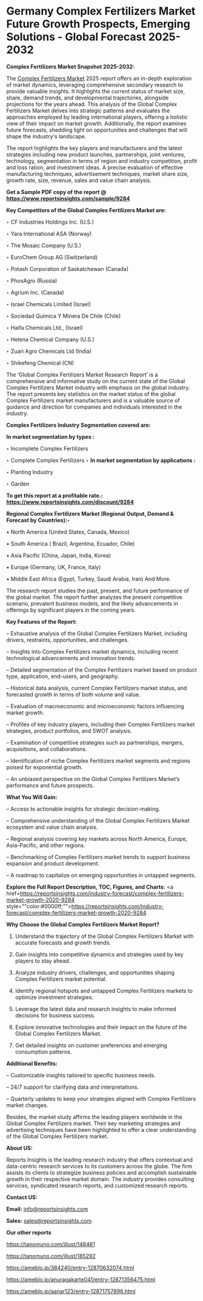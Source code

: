 # Germany Complex Fertilizers Market Future Growth Prospects, Emerging Solutions - Global Forecast 2025-2032

<strong>Complex Fertilizers Market Snapshot 2025-2032:</strong>

The <a href=https://www.reportsinsights.com/sample/9284>Complex Fertilizers Market</a> 2025 report offers an in-depth exploration of market dynamics, leveraging comprehensive secondary research to provide valuable insights. It highlights the current status of market size, share, demand trends, and developmental trajectories, alongside projections for the years ahead. This analysis of the Global Complex Fertilizers Market delves into strategic patterns and evaluates the approaches employed by leading international players, offering a holistic view of their impact on market growth. Additionally, the report examines future forecasts, shedding light on opportunities and challenges that will shape the industry's landscape.

The report highlights the key players and manufacturers and the latest strategies including new product launches, partnerships, joint ventures, technology, segmentation in terms of region and industry competition, profit and loss ration, and investment ideas. A precise evaluation of effective manufacturing techniques, advertisement techniques, market share size, growth rate, size, revenue, sales and value chain analysis.

<strong>Get a Sample PDF copy of the report @ <a href=https://www.reportsinsights.com/sample/9284 style=color:#0000ff;>https://www.reportsinsights.com/sample/9284</a></strong>

<strong>Key Competitors of the Global Complex Fertilizers Market are:</strong>

‣ CF Industries Holdings Inc. (U.S.)

‣ Yara International ASA (Norway)

‣ The Mosaic Company (U.S.)

‣ EuroChem Group AG (Switzerland)

‣ Potash Corporation of Saskatchewan (Canada)

‣ PhosAgro (Russia)

‣ Agrium Inc. (Canada)

‣ Israel Chemicals Limited (Israel)

‣ Sociedad Quimica Y Minera De Chile (Chile)

‣ Haifa Chemicals Ltd., (Israel)

‣ Helena Chemical Company (U.S.)

‣ Zuari Agro Chemicals Ltd (India)

‣ Shikefeng Chemical (CN)

The ‘Global Complex Fertilizers Market Research Report’ is a comprehensive and informative study on the current state of the Global Complex Fertilizers Market industry with emphasis on the global industry. The report presents key statistics on the market status of the global Complex Fertilizers market manufacturers and is a valuable source of guidance and direction for companies and individuals interested in the industry.

<strong>Complex Fertilizers Industry Segmentation covered are:</strong>

<strong>In market segmentation by types : </strong>

‣ Incomplete Complex Fertilizers

‣ Complete Complex Fertilizers
‣ 
<strong>In market segmentation by applications : </strong>

‣ Planting Industry

‣ Garden

<strong>To get this report at a profitable rate.: <a href=https://www.reportsinsights.com/discount/9284 style=color:#0000ff;>https://www.reportsinsights.com/discount/9284</a></strong>

<strong>Regional Complex Fertilizers Market (Regional Output, Demand &amp; Forecast by Countries):-</strong>

• North America (United States, Canada, Mexico)

• South America ( Brazil, Argentina, Ecuador, Chile)

• Asia Pacific (China, Japan, India, Korea)

• Europe (Germany, UK, France, Italy)

• Middle East Africa (Egypt, Turkey, Saudi Arabia, Iran) And More.

The research report studies the past, present, and future performance of the global market. The report further analyzes the present competitive scenario, prevalent business models, and the likely advancements in offerings by significant players in the coming years.

<strong>Key Features of the Report:</strong>

– Exhaustive analysis of the Global Complex Fertilizers Market, including drivers, restraints, opportunities, and challenges.

– Insights into Complex Fertilizers market dynamics, including recent technological advancements and innovation trends.

– Detailed segmentation of the Complex Fertilizers market based on product type, application, end-users, and geography.

– Historical data analysis, current Complex Fertilizers market status, and forecasted growth in terms of both volume and value.

– Evaluation of macroeconomic and microeconomic factors influencing market growth.

– Profiles of key industry players, including their Complex Fertilizers market strategies, product portfolios, and SWOT analysis.

– Examination of competitive strategies such as partnerships, mergers, acquisitions, and collaborations.

– Identification of niche Complex Fertilizers market segments and regions poised for exponential growth.

– An unbiased perspective on the Global Complex Fertilizers Market’s performance and future prospects.

<strong>What You Will Gain:</strong>

– Access to actionable insights for strategic decision-making.

– Comprehensive understanding of the Global Complex Fertilizers Market ecosystem and value chain analysis.

– Regional analysis covering key markets across North America, Europe, Asia-Pacific, and other regions.

– Benchmarking of Complex Fertilizers market trends to support business expansion and product development.

– A roadmap to capitalize on emerging opportunities in untapped segments.

<strong>Explore the Full Report Description, TOC, Figures, and Charts:</strong>
<a href=https://reportsinsights.com/industry-forecast/complex-fertilizers-market-growth-2020-9284 style=""color:#0000ff;"">https://reportsinsights.com/industry-forecast/complex-fertilizers-market-growth-2020-9284</a>

<strong>Why Choose the Global Complex Fertilizers Market Report?</strong>

1. Understand the trajectory of the Global Complex Fertilizers Market with accurate forecasts and growth trends.

2. Gain insights into competitive dynamics and strategies used by key players to stay ahead.

3. Analyze industry drivers, challenges, and opportunities shaping Complex Fertilizers market potential.

4. Identify regional hotspots and untapped Complex Fertilizers markets to optimize investment strategies.

5. Leverage the latest data and research insights to make informed decisions for business success.

6. Explore innovative technologies and their impact on the future of the Global Complex Fertilizers Market.

7. Get detailed insights on customer preferences and emerging consumption patterns.

<strong>Additional Benefits:</strong>

– Customizable insights tailored to specific business needs.

– 24/7 support for clarifying data and interpretations.

– Quarterly updates to keep your strategies aligned with Complex Fertilizers market changes.

Besides, the market study affirms the leading players worldwide in the Global Complex Fertilizers market. Their key marketing strategies and advertising techniques have been highlighted to offer a clear understanding of the Global Complex Fertilizers market.

<strong><strong>About US</strong>:</strong>

Reports Insights is the leading research industry that offers contextual and data-centric research services to its customers across the globe. The firm assists its clients to strategize business policies and accomplish sustainable growth in their respective market domain. The industry provides consulting services, syndicated research reports, and customized research reports.

<strong>Contact US:</strong>

<p class=><b>Email:</b> <a href=mailto:info@reportsinsights.com>info@reportsinsights.com</a></p>
<p class=><b>Sales:</b> <a href=mailto:sales@reportsinsights.com>sales@reportsinsights.com</a></p>

<strong>Our other reports</strong>

<a href=https://tanomuno.com/illust/148461>https://tanomuno.com/illust/148461</a>

<a href=https://tanomuno.com/illust/185292>https://tanomuno.com/illust/185292</a>

<a href=https://ameblo.jp/384240/entry-12870632074.html>https://ameblo.jp/384240/entry-12870632074.html</a>

<a href=https://ameblo.jp/anuragakarte041/entry-12871356475.html>https://ameblo.jp/anuragakarte041/entry-12871356475.html</a>

<a href=https://ameblo.jp/aanar123/entry-12871757896.html>https://ameblo.jp/aanar123/entry-12871757896.html</a>
